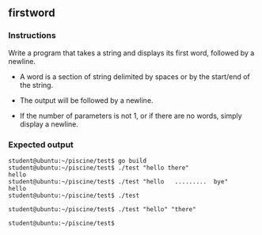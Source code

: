 ## firstword

### Instructions

Write a program that takes a string and displays its first word, followed by a newline.

- A word is a section of string delimited by spaces or by the start/end of the string.

- The output will be followed by a newline.

- If the number of parameters is not 1, or if there are no words, simply display a newline.

### Expected output

```console
student@ubuntu:~/piscine/test$ go build
student@ubuntu:~/piscine/test$ ./test "hello there"
hello
student@ubuntu:~/piscine/test$ ./test "hello   .........  bye"
hello
student@ubuntu:~/piscine/test$ ./test

student@ubuntu:~/piscine/test$ ./test "hello" "there"

student@ubuntu:~/piscine/test$
```
